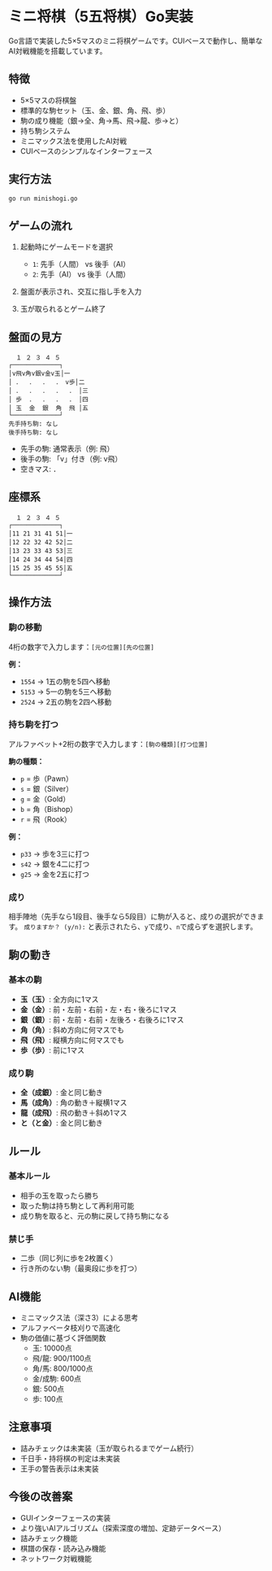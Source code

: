 # ミニ将棋（5五将棋）Go実装

Go言語で実装した5×5マスのミニ将棋ゲームです。CUIベースで動作し、簡単なAI対戦機能を搭載しています。

## 特徴

- 5×5マスの将棋盤
- 標準的な駒セット（玉、金、銀、角、飛、歩）
- 駒の成り機能（銀→全、角→馬、飛→龍、歩→と）
- 持ち駒システム
- ミニマックス法を使用したAI対戦
- CUIベースのシンプルなインターフェース

## 実行方法

```bash
go run minishogi.go
```

## ゲームの流れ

1. 起動時にゲームモードを選択
   - `1`: 先手（人間） vs 後手（AI）
   - `2`: 先手（AI） vs 後手（人間）

2. 盤面が表示され、交互に指し手を入力

3. 玉が取られるとゲーム終了

## 盤面の見方

```
  １ ２ ３ ４ ５
┌─────────────┐
│v飛v角v銀v金v玉│一  
│ ．  ．  ．  ． v歩│二
│ ．  ．  ．  ．  ． │三
│ 歩  ．  ．  ．  ． │四
│ 玉  金  銀  角  飛 │五
└─────────────┘
先手持ち駒: なし
後手持ち駒: なし
```

- 先手の駒: 通常表示（例: 飛）
- 後手の駒: 「v」付き（例: v飛）
- 空きマス: ．

## 座標系

```
  １ ２ ３ ４ ５
┌─────────────┐
│11 21 31 41 51│一  
│12 22 32 42 52│二
│13 23 33 43 53│三
│14 24 34 44 54│四
│15 25 35 45 55│五
└─────────────┘
```

## 操作方法

### 駒の移動

4桁の数字で入力します：`[元の位置][先の位置]`

**例：**
- `1554` → 1五の駒を5四へ移動
- `5153` → 5一の駒を5三へ移動
- `2524` → 2五の駒を2四へ移動

### 持ち駒を打つ

アルファベット+2桁の数字で入力します：`[駒の種類][打つ位置]`

**駒の種類：**
- `p` = 歩（Pawn）
- `s` = 銀（Silver）
- `g` = 金（Gold）
- `b` = 角（Bishop）
- `r` = 飛（Rook）

**例：**
- `p33` → 歩を3三に打つ
- `s42` → 銀を4二に打つ
- `g25` → 金を2五に打つ

### 成り

相手陣地（先手なら1段目、後手なら5段目）に駒が入ると、成りの選択ができます。
`成りますか？ (y/n):` と表示されたら、`y`で成り、`n`で成らずを選択します。

## 駒の動き

### 基本の駒
- **玉（玉）**: 全方向に1マス
- **金（金）**: 前・左前・右前・左・右・後ろに1マス
- **銀（銀）**: 前・左前・右前・左後ろ・右後ろに1マス
- **角（角）**: 斜め方向に何マスでも
- **飛（飛）**: 縦横方向に何マスでも
- **歩（歩）**: 前に1マス

### 成り駒
- **全（成銀）**: 金と同じ動き
- **馬（成角）**: 角の動き＋縦横1マス
- **龍（成飛）**: 飛の動き＋斜め1マス
- **と（と金）**: 金と同じ動き

## ルール

### 基本ルール
- 相手の玉を取ったら勝ち
- 取った駒は持ち駒として再利用可能
- 成り駒を取ると、元の駒に戻して持ち駒になる

### 禁じ手
- 二歩（同じ列に歩を2枚置く）
- 行き所のない駒（最奥段に歩を打つ）

## AI機能

- ミニマックス法（深さ3）による思考
- アルファベータ枝刈りで高速化
- 駒の価値に基づく評価関数
  - 玉: 10000点
  - 飛/龍: 900/1100点
  - 角/馬: 800/1000点
  - 金/成駒: 600点
  - 銀: 500点
  - 歩: 100点

## 注意事項

- 詰みチェックは未実装（玉が取られるまでゲーム続行）
- 千日手・持将棋の判定は未実装
- 王手の警告表示は未実装

## 今後の改善案

- GUIインターフェースの実装
- より強いAIアルゴリズム（探索深度の増加、定跡データベース）
- 詰みチェック機能
- 棋譜の保存・読み込み機能
- ネットワーク対戦機能
